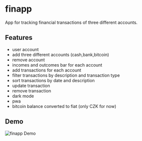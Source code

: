 # finapp

App for tracking financial transactions of three different accounts.

## Features

- user account
- add three different accounts (cash,bank,bitcoin)
- remove account
- incomes and outcomes bar for each account
- add transactions for each account
- filter transactions by description and transaction type
- sort transactions by date and description
- update transaction
- remove transaction
- dark mode
- pwa
- bitcoin balance converted to fiat (only CZK for now)

## Demo

![finapp Demo](https://i.imgur.com/fYlxXg4.gif)

